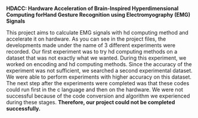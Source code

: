# 
**HDACC: Hardware Acceleration of Brain-Inspired Hyperdimensional Computing forHand Gesture Recognition using Electromyography (EMG) Signals**

This project aims to calculate EMG signals with hd computing method and accelerate it on hardware.
As you can see in the project files, the developments made under the name of 3 different experiments 
were recorded. Our first experiment was to try hd computing methods on a dataset that was not 
exactly what we wanted. During this experiment, we worked on encoding and hd computing methods. 
Since the accuracy of the experiment was not sufficient, we searched a second experimental dataset. 
We were able to perform experiments with higher accuracy on this dataset. The next step after the 
experiments were completed was that these codes could run first in the c language and then on the 
hardware. We were not successful because of the code conversion and algorithm we experienced during 
these stages. **Therefore, our project could not be completed successfully.**
